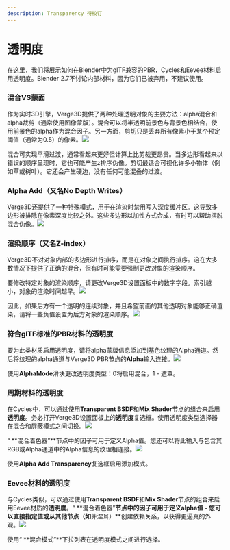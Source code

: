 ```yaml
---
description: Transparency 待校订
---
```


# 透明度

在这里，我们将展示如何在Blender中为glTF兼容的PBR，Cycles和Eevee材料启用透明度。Blender 2.7不讨论内部材料，因为它们已被弃用，不建议使用。

### 混合VS蒙面

作为实时3D引擎，Verge3D提供了两种处理透明对象的主要方法：alpha混合和alpha裁剪（通常使用图像蒙版）。混合可以将半透明前景色与背景色相结合，使用前景色的alpha作为混合因子。另一方面，剪切只是丢弃所有像素小于某个预定阈值（通常为0.5）的像素。![](https://www.soft8soft.com/docs/files/transparency-common/blending-vs-clipping.jpg)

混合可实现平滑过渡，通常看起来更好但计算上比剪裁更昂贵。当多边形看起来以错误的顺序呈现时，它也可能产生z排序伪像。剪切最适合可视化许多小物体（例如草或树叶）。它还会产生硬边，没有任何可能混叠的过渡。

### Alpha Add（又名No Depth Writes）

Verge3D还提供了一种特殊模式，用于在渲染时禁用写入深度缓冲区。这导致多边形被排除在像素深度比较之外。这些多边形以加性方式合成，有时可以帮助摆脱混合伪像。![](https://www.soft8soft.com/docs/files/transparency-common/no-depth-writes.jpg)

### 渲染顺序（又名Z-index）

Verge3D不对对象内部的多边形进行排序，而是在对象之间执行排序。这在大多数情况下提供了正确的混合，但有时可能需要强制更改对象的渲染顺序。

要修改特定对象的渲染顺序，请更改Verge3D设置面板中的数字字段。索引越小，对象的渲染时间越早。![](https://www.soft8soft.com/docs/files/transparency-blender/rendering-order.jpg)

因此，如果后方有一个透明的连续对象，并且希望前面的其他透明对象能够正确渲染，请将一些负值设置为后方对象的渲染顺序。![](https://www.soft8soft.com/docs/files/transparency-common/rendering-order-example.jpg)

### 符合glTF标准的PBR材料的透明度

要为此类材质启用透明度，请将alpha蒙版信息添加到基色纹理的Alpha通道。然后将纹理的alpha通道与Verge3D PBR节点的**Alpha**输入连接。![](https://www.soft8soft.com/docs/files/transparency-blender/gltf-PBR-ztransparency.jpg)

使用**AlphaMode**滑块更改透明度类型：0将启用混合，1 - 遮罩。

### 周期材料的透明度

在Cycles中，可以通过使用**Transparent BSDF**和**Mix Shader**节点的组合来启用**透明度**。务必打开Verge3D设置面板上的**透明度**复选框。使用透明度类型选择器在混合和屏蔽模式之间切换。![](https://www.soft8soft.com/docs/files/transparency-blender/cycles-ztransparency.jpg)

“ **混合着色器”**节点中的因子可用于定义Alpha值。您还可以将此输入与包含其RGB或Alpha通道中的Alpha信息的纹理相连接。![](https://www.soft8soft.com/docs/files/transparency-blender/cycles-ztransparency-texture.jpg)

使用**Alpha Add Transparency**复选框启用添加模式。

### Eevee材料的透明度

与Cycles类似，可以通过使用**Transparent BSDF**和**Mix Shader**节点的组合来启用Eevee材质的**透明度**。“ **混合着色器”**节点中的因子可用于定义alpha值 - 您可以直接指定值或从其他节点（如**菲涅耳）**创建依赖关系，以获得更逼真的外观。![](https://www.soft8soft.com/docs/files/transparency-blender/eevee-ztransparency.jpg)

使用“ **混合模式”**下拉列表在透明度模式之间进行选择。


